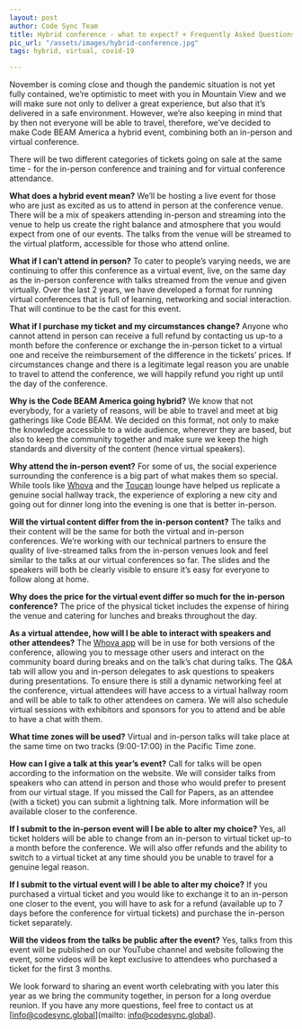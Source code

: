 ```yaml
---
layout: post
author: Code Sync Team
title: Hybrid conference - what to expect? + Frequently Asked Questions
pic_url: "/assets/images/hybrid-conference.jpg"
tags: hybrid, virtual, covid-19

---
```

November is coming close and though the pandemic situation is not yet fully contained, we’re optimistic to meet with you in Mountain View and we will make sure not only to deliver a great experience, but also that it’s delivered in a safe environment. However, we’re also keeping in mind that by then not everyone will be able to travel, therefore, we’ve decided to make Code BEAM America a hybrid event, combining both an in-person and virtual conference.

There will be two different categories of tickets going on sale at the same time - for the in-person conference and training and for virtual conference attendance.

**What does a hybrid event mean?** We’ll be hosting a live event for those who are just as excited as us to attend in person at the conference venue. There will be a mix of speakers attending in-person and streaming into the venue to help us create the right balance and atmosphere that you would expect from one of our events. The talks from the venue will be streamed to the virtual platform, accessible for those who attend online.

**What if I can’t attend in person?** To cater to people’s varying needs, we are continuing to offer this conference as a virtual event, live, on the same day as the in-person conference with talks streamed from the venue and given virtually. Over the last 2 years, we have developed a format for running virtual conferences that is full of learning, networking and social interaction. That will continue to be the cast for this event.

**What if I purchase my ticket and my circumstances change?** Anyone who cannot attend in person can receive a full refund by contacting us up-to a month before the conference or exchange the in-person ticket to a virtual one and receive the reimbursement of the difference in the tickets’ prices. If circumstances change and there is a legitimate legal reason you are unable to travel to attend the conference, we will happily refund you right up until the day of the conference.

**Why is the Code BEAM America going hybrid?**
We know that not everybody, for a variety of reasons, will be able to travel and meet at big gatherings like Code BEAM. We decided on this format, not only to make the knowledge accessible to a wide audience, wherever they are based, but also to keep the community together and make sure we keep the high standards and diversity of the content (hence virtual speakers).

**Why attend the in-person event?**
For some of us, the social experience surrounding the conference is a big part of what makes them so special. While tools like [Whova](https://youtu.be/pK1hnGIR0EI) and the [Toucan](https://youtu.be/7O2AC4QHfX0) lounge have helped us replicate a genuine social hallway track, the experience of exploring a new city and going out for dinner long into the evening is one that is better in-person.

**Will the virtual content differ from the in-person content?**
The talks and their content will be the same for both the virtual and in-person conferences. We’re working with our technical partners to ensure the quality of live-streamed talks from the in-person venues look and feel similar to the talks at our virtual conferences so far. The slides and the speakers will both be clearly visible to ensure it’s easy for everyone to follow along at home.

**Why does the price for the virtual event differ so much for the in-person conference?**
The price of the physical ticket includes the expense of hiring the venue and catering for lunches and breaks throughout the day.

**As a virtual attendee, how will I be able to interact with speakers and other attendees?**
The [Whova app](https://youtu.be/pK1hnGIR0EI) will be in use for both versions of the conference, allowing you to message other users and interact on the community board during breaks and on the talk’s chat during talks. The Q&A tab will allow you and in-person delegates to ask questions to speakers during presentations. To ensure there is still a dynamic networking feel at the conference, virtual attendees will have access to a virtual hallway room and will be able to talk to other attendees on camera. We will also schedule virtual sessions with exhibitors and sponsors for you to attend and be able to have a chat with them.

**What time zones will be used?**
Virtual and in-person talks will take place at the same time on two tracks (9:00-17:00) in the Pacific Time zone.

**How can I give a talk at this year’s event?**
Call for talks will be open according to the information on the website. We will consider talks from speakers who can attend in person and those who would prefer to present from our virtual stage. If you missed the Call for Papers, as an attendee (with a ticket) you can submit a lightning talk. More information will be available closer to the conference.

**If I submit to the in-person event will I be able to alter my choice?**
Yes, all ticket holders will be able to change from an in-person to virtual ticket up-to a month before the conference. We will also offer refunds and the ability to switch to a virtual ticket at any time should you be unable to travel for a genuine legal reason.

**If I submit to the virtual event will I be able to alter my choice?**
If you purchased a virtual ticket and you would like to exchange it to an in-person one closer to the event, you will have to ask for a refund (available up to 7 days before the conference for virtual tickets) and purchase the in-person ticket separately.

**Will the videos from the talks be public after the event?**
Yes, talks from this event will be published on our YouTube channel and website following the event, some videos will be kept exclusive to attendees who purchased a ticket for the first 3 months.

We look forward to sharing an event worth celebrating with you later this year as we bring the community together, in person for a long overdue reunion. If you have any more questions, feel free to contact us at [info@codesync.global](mailto: info@codesync.global).